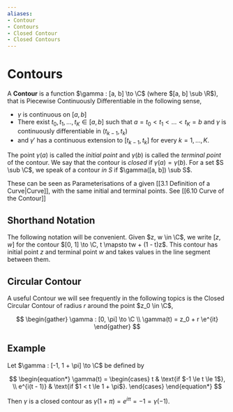 ```yaml
---
aliases:
- Contour
- Contours
- Closed Contour
- Closed Contours
---
```


# Contours

A **Contour** is a function $\gamma : [a, b] \to \C$ (where $[a, b] \sub \R$), that is Piecewise Continuously Differentiable in the following sense,

- $\gamma$ is continuous on $[a, b]$
- There exist $t_0, t_1, \dots, t_K \in [a, b]$ such that $a = t_0 < t_1 < \dots < t_K = b$ and $\gamma$ is continuously differentiable in $(t_{k - 1}, t_k)$
- and $\gamma'$ has a continuous extension to $[t_{k - 1}, t_k]$ for every $k = 1, \dotsc, K$.

The point $\gamma(a)$ is called the _initial point_ and $\gamma(b)$ is called the _terminal point_ of the contour. We say that the contour is _closed_ if $\gamma(a) = \gamma(b)$. For a set $S \sub \C$, we speak of a contour _in $S$_ if $\gamma([a, b]) \sub S$.

These can be seen as Parameterisations of a given [[3.1 Definition of a Curve|Curve]], with the same initial and terminal points. See [[6.10 Curve of the Contour]]

## Shorthand Notation

The following notation will be convenient. Given $z, w \in \C$, we write $[z, w]$ for the contour $[0, 1] \to \C, t \mapsto tw + (1 - t)z$. This contour has initial point $z$ and terminal point $w$ and takes values in the line segment between them.

## Circular Contour

A useful Contour we will see frequently in the following topics is the Closed Circular Contour of radius $r$ around the point $z_0 \in \C$,

$$
\begin{gather}
\gamma : [0, \pi] \to \C \\
\gamma(t) = z_0 + r \e^{it}
\end{gather}
$$

## Example

Let $\gamma : [-1, 1 + \pi] \to \C$ be defined by

$$
\begin{equation*} \gamma(t) = \begin{cases} t & \text{if $-1 \le t \le 1$}, \\ e^{i(t - 1)} & \text{if $1 < t \le 1 + \pi$}. \end{cases} \end{equation*}
$$

Then $\gamma$ is a closed contour as $\gamma(1 + \pi) = e^{i\pi} = -1 = \gamma(-1)$.
